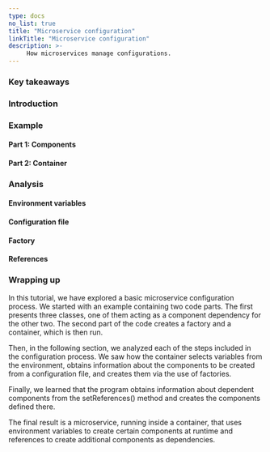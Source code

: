 ```yaml
---
type: docs
no_list: true
title: "Microservice configuration"
linkTitle: "Microservice configuration"
description: >-
     How microservices manage configurations.
---
```


### Key takeaways

### Introduction

### Example

#### Part 1: Components


#### Part 2: Container

### Analysis

#### Environment variables

#### Configuration file

#### Factory

#### References

### Wrapping up

In this tutorial, we have explored a basic microservice configuration process. We started with an example containing two code parts. The first presents three classes, one of them acting as a component dependency for the other two. The second part of the code creates a factory and a container, which is then run. 

Then, in the following section, we analyzed each of the steps included in the configuration process. We saw how the container selects variables from the environment, obtains information about the components to be created from a configuration file, and creates them via the use of factories. 

Finally, we learned that the program obtains information about dependent components from the setReferences() method and creates the components defined there.

The final result is a microservice, running inside a container, that uses environment variables to create certain components at runtime and references to create additional components as dependencies.

